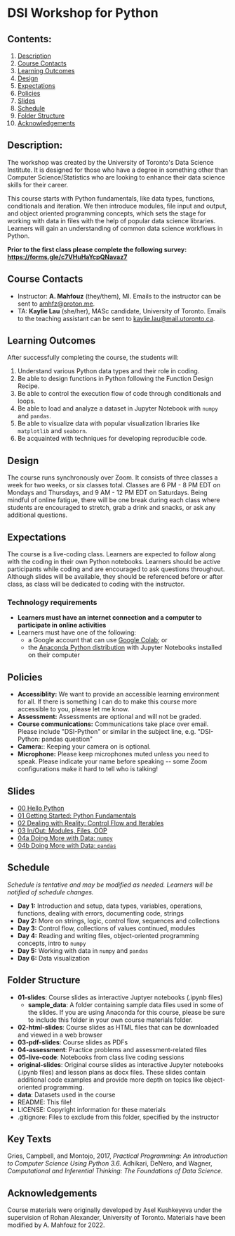 # DSI Workshop for Python


## Contents:
1. [Description](https://github.com/amfz/dsi-python-workshop#description)
2. [Course Contacts](https://github.com/amfz/dsi-python-workshop#course-contacts)
3. [Learning Outcomes](https://github.com/amfz/dsi-python-workshop#learning-outcomes)
4. [Design](https://github.com/amfz/dsi-python-workshop#design)
5. [Expectations](https://github.com/amfz/dsi-python-workshop#expectations)
6. [Policies](https://github.com/amfz/dsi-python-workshop#policies)
7. [Slides](https://github.com/amfz/dsi-python-workshop#slides)
8. [Schedule](https://github.com/amfz/dsi-python-workshop#schedule)
9. [Folder Structure](https://github.com/amfz/dsi-python-workshop#folder-structure)
10. [Acknowledgements](https://github.com/amfz/dsi-python-workshop#acknowledgements)

## Description:
The workshop was created by the University of Toronto's Data Science Institute. It is designed for those who have a degree in something other than Computer Science/Statistics who are looking to enhance their data science skills for their career.

This course starts with Python fundamentals, like data types, functions, conditionals and iteration. We then introduce modules, file input and output, and object oriented programming concepts, which sets the stage for working with data in files with the help of popular data science libraries. Learners will gain an understanding of common data science workflows in Python. 

**Prior to the first class please complete the following survey:
https://forms.gle/c7VHuHaYcpQNavaz7**

## Course Contacts
* Instructor: **A. Mahfouz** (they/them), MI. Emails to the instructor can be sent to amhfz@proton.me.
* TA: **Kaylie Lau** (she/her), MASc candidate, University of Toronto. Emails to the teaching assistant can be sent to kaylie.lau@mail.utoronto.ca.


## Learning Outcomes
After successfully completing the course, the students will:
1. Understand various Python data types and their role in coding.
2. Be able to design functions in Python following the Function Design Recipe.
3. Be able to control the execution flow of code through conditionals and loops.
4. Be able to load and analyze a dataset in Jupyter Notebook with `numpy` and `pandas`.
5. Be able to visualize data with popular visualization libraries like `matplotlib` and `seaborn`.
6. Be acquainted with techniques for developing reproducible code.

## Design
The course runs synchronously over Zoom. It consists of three classes a week for two weeks, or six classes total. Classes are 6 PM - 8 PM EDT on Mondays and Thursdays, and 9 AM - 12 PM EDT on Saturdays. Being mindful of online fatigue, there will be one break during each class where students are encouraged to stretch, grab a drink and snacks, or ask any additional questions.

## Expectations
The course is a live-coding class. Learners are expected to follow along with the coding in their own Python notebooks. Learners should be active participants while coding and are encouraged to ask questions throughout. Although slides will be available, they should be referenced before or after class, as class will be dedicated to coding with the instructor.

### Technology requirements
* **Learners must have an internet connection and a computer to participate in online activities**
* Learners must have one of the following:
  * a Google account that can use [Google Colab](https://colab.research.google.com/); or
  * the [Anaconda Python distribution](https://www.anaconda.com/products/distribution) with Jupyter Notebooks installed on their computer

## Policies
* **Accessiblity:** We want to provide an accessible learning environment for all. If there is something I can do to make this course more accessible to you, please let me know.
* **Assessment:** Assessments are optional and will not be graded.
* **Course communications:** Communications take place over email. Please include "DSI-Python" or similar in the subject line, e.g. "DSI-Python: pandas question"
* **Camera:**: Keeping your camera on is optional.
* **Microphone:** Please keep microphones muted unless you need to speak. Please indicate your name before speaking -- some Zoom configurations make it hard to tell who is talking!

## Slides
* [00 Hello Python](https://amfz.github.io/dsi-python-workshop/slides/00_hello_python.slides#/)
* [01 Getting Started: Python Fundamentals](https://amfz.github.io/dsi-python-workshop/slides/01_getting_started_fundamentals.slides#/)
* [02 Dealing with Reality: Control Flow and Iterables](https://amfz.github.io/dsi-python-workshop/slides/02_reality_control_flow_iterables.slides#/)
* [03 In/Out: Modules, Files, OOP](https://amfz.github.io/dsi-python-workshop/slides/03_in_out_modules_files_oop.slides#/)
* [04a Doing More with Data: `numpy`](https://amfz.github.io/dsi-python-workshop/slides/04a_data_numpy.slides#/)
* [04b Doing More with Data: `pandas`](https://amfz.github.io/dsi-python-workshop/slides/04b_data_pandas.slides#/)

## Schedule
*Schedule is tentative and may be modified as needed. Learners will be notified of schedule changes.*

* **Day 1:** Introduction and setup, data types, variables, operations, functions, dealing with errors, documenting code, strings
* **Day 2:** More on strings, logic, control flow, sequences and collections
* **Day 3:** Control flow, collections of values continued, modules
* **Day 4:** Reading and writing files, object-oriented programming concepts, intro to `numpy`
* **Day 5:** Working with data in `numpy` and `pandas`
* **Day 6:** Data visualization

## Folder Structure
* **01-slides**: Course slides as interactive Juptyer notebooks (.ipynb files)
  * **sample_data**: A folder containing sample data files used in some of the slides. If you are using Anaconda for this course, please be sure to include this folder in your own course materials folder.
* **02-html-slides**: Course slides as HTML files that can be downloaded and viewed in a web browser
* **03-pdf-slides**: Course slides as PDFs
* **04-assessment**: Practice problems and assessment-related files
* **05-live-code**: Notebooks from class live coding sessions
* **original-slides**: Original course slides as interactive Jupyter notebooks (.ipynb files) and lesson plans as docx files. These slides contain additional code examples and provide more depth on topics like object-oriented programming.
* **data**: Datasets used in the course
* README: This file!
* LICENSE: Copyright information for these materials
* .gitignore: Files to exclude from this folder, specified by the instructor

## Key Texts
Gries, Campbell, and Montojo, 2017, _Practical Programming: An Introduction to Computer Science Using Python 3.6._
Adhikari, DeNero, and Wagner, _Computational and Inferential Thinking: The Foundations of Data Science._

## Acknowledgements
Course materials were originally developed by Asel Kushkeyeva under the supervision of Rohan Alexander, University of Toronto. Materials have been modified by A. Mahfouz for 2022.
